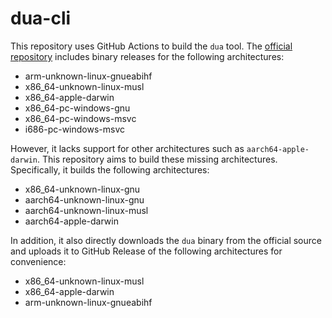 # dua-cli

This repository uses GitHub Actions to build the `dua` tool. The [official repository](https://github.com/Byron/dua-cli) includes binary releases for the following architectures:

- arm-unknown-linux-gnueabihf
- x86_64-unknown-linux-musl
- x86_64-apple-darwin
- x86_64-pc-windows-gnu
- x86_64-pc-windows-msvc
- i686-pc-windows-msvc

However, it lacks support for other architectures such as `aarch64-apple-darwin`. This repository aims to build these missing architectures. Specifically, it builds the following architectures:

- x86_64-unknown-linux-gnu
- aarch64-unknown-linux-gnu
- aarch64-unknown-linux-musl
- aarch64-apple-darwin

In addition, it also directly downloads the `dua` binary from the official source and uploads it to GitHub Release of the following architectures for convenience:

- x86_64-unknown-linux-musl
- x86_64-apple-darwin
- arm-unknown-linux-gnueabihf
